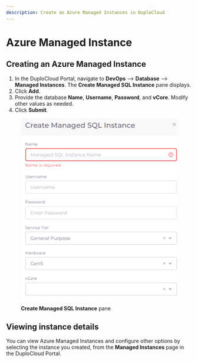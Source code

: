 ```yaml
---
description: Create an Azure Managed Instances in DuploCloud
---
```


# Azure Managed Instance

## Creating an Azure Managed Instance

1. In the DuploCloud Portal, navigate to **DevOps** --> **Database** --> **Managed Instances**. The **Create Managed SQL Instance** pane displays.
2. Click **Add**.
3. Provide the database **Name**, **Username**, **Password**, and **vCore**. Modify other values as needed.&#x20;
4. Click **Submit**.

<figure><img src="../../../.gitbook/assets/Azure_managed_instance_db.png" alt=""><figcaption><p><strong>Create Managed SQL Instance</strong> pane</p></figcaption></figure>

## Viewing instance details

You can view Azure Managed Instances and configure other options by selecting the instance you created, from the **Managed Instances** page in the DuploCloud Portal.

